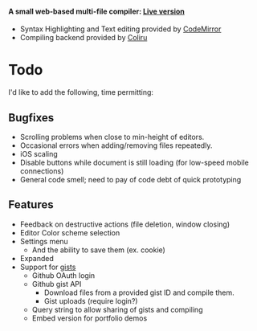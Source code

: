 #### A small web-based multi-file compiler: [Live version](http://compile.johannesmp.com/)

- Syntax Highlighting and Text editing provided by [CodeMirror](http://codemirror.net/)
- Compiling backend provided by [Coliru](coliru.stacked-crooked.com)


# Todo

I'd like to add the following, time permitting:

## Bugfixes
- Scrolling problems when close to min-height of editors.
- Occasional errors when adding/removing files repeatedly.
- iOS scaling
- Disable buttons while document is still loading (for low-speed mobile connections)
- General code smell; need to pay of code debt of quick prototyping


## Features
- Feedback on destructive actions (file deletion, window closing)
- Editor Color scheme selection
- Settings menu
    - And the ability to save them (ex. cookie)
- Expanded 
- Support for [gists](gist.github.com)
    - Github OAuth login
    - Github gist API
         - Download files from a provided gist ID and compile them.
         - Gist uploads (require login?)
    - Query string to allow sharing of gists and compiling
    - Embed version for portfolio demos
